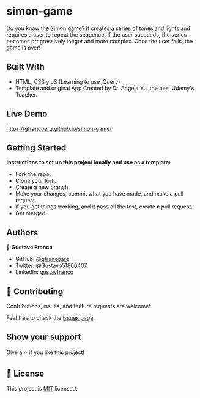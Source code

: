 # simon-game
Do you know the Simon game? It creates a series of tones and lights and requires a user to repeat the sequence. If the user succeeds, the series becomes progressively longer and more complex. Once the user fails, the game is over!

## Built With

- HTML, CSS y JS (Learning to use jQuery)
- Template and original App Created by Dr. Angela Yu, the best Udemy's Teacher.

## Live Demo

https://gfrancoarq.github.io/simon-game/

## Getting Started

**Instructions to set up this project locally and use as a template:**

- Fork the repo.
- Clone your fork.
- Create a new branch.
- Make your changes, commit what you have made, and make a pull request.
- If you get things working, and it pass all the test, create a pull request.
- Get merged!

## Authors

👤 **Gustavo Franco**

- GitHub: [@gfrancoarq](https://github.com/gfrancoarq)
- Twitter: [@Gustavo51860407](https://twitter.com/Gustavo51860407)
- LinkedIn: [gustavfranco](https://linkedin.com/in/gustavfranco)

## 🤝 Contributing

Contributions, issues, and feature requests are welcome!

Feel free to check the [issues page](../../issues/).

## Show your support

Give a ⭐️ if you like this project!

## 📝 License

This project is [MIT](./LICENSE) licensed.
